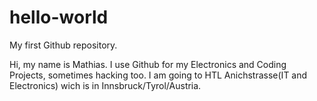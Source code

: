 # hello-world
My first Github repository.

Hi, my name is Mathias.
I use Github for my Electronics and Coding Projects, sometimes hacking too.
I am going to HTL Anichstrasse(IT and Electronics) wich is in Innsbruck/Tyrol/Austria.
